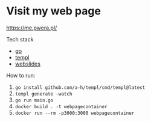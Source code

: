 # Visit my web page
https://me.pwera.pl/

Tech stack
- [go](https://go.dev)
- [templ](https://github.com/a-h/templ)
- [webslides](https://github.com/webslides/WebSlides)
  


How to run:
1) `go install github.com/a-h/templ/cmd/templ@latest`
2) `templ generate -watch`
3) `go run main.go`
4) `docker build . -t webpagecontainer`
5) `docker run --rm -p3000:3000 webpagecontainer`


